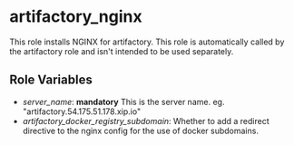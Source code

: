 # artifactory_nginx

This role installs NGINX for artifactory. This role is automatically called by the artifactory role and isn't intended
to be used separately.

## Role Variables

* _server_name_: **mandatory** This is the server name. eg. "artifactory.54.175.51.178.xip.io"
* _artifactory_docker_registry_subdomain_: Whether to add a redirect directive to the nginx config for the use of docker
  subdomains.